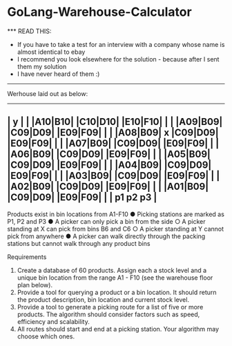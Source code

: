 # GoLang-Warehouse-Calculator

*** READ THIS:
* If you have to take a test for an interview with a company whose name is almost identical to ebay
* I recommend you look elsewhere for the solution - because after I sent them my solution
* I have never heard of them :)
***

Werhouse laid out as below:
_________________________________________
|          y                            |
|   |A10|B10|   |C10|D10|   |E10|F10|   |
|   |A09|B09|   |C09|D09|   |E09|F09|   |
|   |A08|B09| x |C09|D09|   |E09|F09|   |
|   |A07|B09|   |C09|D09|   |E09|F09|   |
|   |A06|B09|   |C09|D09|   |E09|F09|   |
|   |A05|B09|   |C09|D09|   |E09|F09|   |
|   |A04|B09|   |C09|D09|   |E09|F09|   |
|   |A03|B09|   |C09|D09|   |E09|F09|   |
|   |A02|B09|   |C09|D09|   |E09|F09|   |
|   |A01|B09|   |C09|D09|   |E09|F09|   |
|    p1          p2          p3         |
-----------------------------------------

Products exist in bin locations from A1-F10
● Picking stations are marked as P1, P2 and P3
● A picker can only pick a bin from the side
    ○ A picker standing at X can pick from bins B6 and C6
    ○ A picker standing at Y cannot pick from anywhere
● A picker can walk directly through the packing stations but cannot walk through any product bins


Requirements
1. Create a database of 60 products. Assign each a stock level and a unique bin location from the range A1 - F10 (see the warehouse floor plan below).
2. Provide a tool for querying a product or a bin location. It should return the product description, bin location and current stock level.
3. Provide a tool to generate a picking route for a list of five or more products. The algorithm should consider factors such as speed, efficiency and scalability.
4. All routes should start and end at a picking station. Your algorithm may choose which ones.
